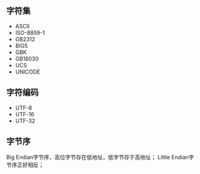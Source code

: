 ## 字符集

- ASCII
- ISO-8859-1
- GB2312
- BIG5
- GBK
- GB18030
- UCS
- UNICODE

## 字符编码

- UTF-8
- UTF-16
- UTF-32

## 字节序

Big Endian字节序，高位字节存在低地址，低字节存于高地址；
Little Endian字节序正好相反；




